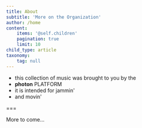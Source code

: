 ```yaml
---
title: About
subtitle: 'More on the Organization'
author: /home
content:
    items: '@self.children'
    pagination: true
    limit: 10
child_type: article
taxonomy:
    tag: null
---
```


- this collection of music was brought to you by the
- **photon** PLATFORM
- it is intended for jammin'
- and movin'

===

More to come...
